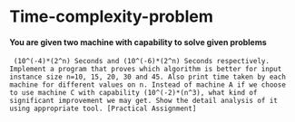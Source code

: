 # Time-complexity-problem


#### You are given two machine with capability to solve given problems
```
 (10^(-4)*(2^n) Seconds and (10^(-6)*(2^n) Seconds respectively.
Implement a program that proves which algorithm is better for input
instance size n=10, 15, 20, 30 and 45. Also print time taken by each
machine for different values on n. Instead of machine A if we choose
to use machine C with capability (10^(-2)*(n^3), what kind of
significant improvement we may get. Show the detail analysis of it
using appropriate tool. [Practical Assignment]
